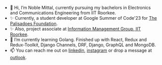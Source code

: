 - 👋 Hi, I’m Noble Mittal, currently pursuing my bachelors in Electronics and Communications Engineering from IIT Roorkee.
- ✨ Currently, a student developer at Google Summer of Code'23 for [The Palisadoes Foundation](https://github.com/PalisadoesFoundation).
- ✨ Also, project associate at [Information Management Group, IIT Roorkee](https://github.com/IMGIITRoorkee).
- 🌱 I’m currently learning Golang. Finished up with React, Redux and Redux-Toolkit, Django Channels, DRF, Django, GraphQL and MongoDB.
- 📫 You can reach me out on [linkedin](https://www.linkedin.com/in/noble-mittal-4b3a511a6/), [instagram](https://www.instagram.com/being_noble03/) or drop a message at [outlook](mailto:noblemittal@outlook.com).
